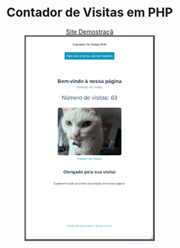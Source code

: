 <div align="center">
  <br>
  <h1>Contador de Visitas em PHP</h1>  
  <ul style="list-style: none; padding: 0; margin: 0;">
    <li><a href="https://asasdev.com.br/contador_visita/" target="_blank" role="button">Site Demostraçã</a></li>
  </ul>
  <div style="display: inline-flex; gap: 20px;">
    <img src="site_demo.png" alt="Imagem 1" width="300">
</div>
  <br>
</div>
